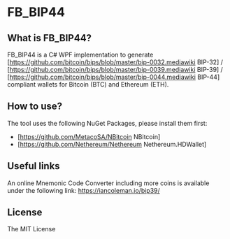 # FB_BIP44

## What is FB_BIP44?
FB_BIP44 is a C# WPF implementation to generate [https://github.com/bitcoin/bips/blob/master/bip-0032.mediawiki BIP-32] / [https://github.com/bitcoin/bips/blob/master/bip-0039.mediawiki BIP-39] / [https://github.com/bitcoin/bips/blob/master/bip-0044.mediawiki BIP-44] compliant wallets for Bitcoin (BTC) and Ethereum (ETH).

## How to use?
The tool uses the following NuGet Packages, please install them first:
- [https://github.com/MetacoSA/NBitcoin NBitcoin]
- [https://github.com/Nethereum/Nethereum Nethereum.HDWallet]

## Useful links
An online Mnemonic Code Converter including more coins is available under the following link: https://iancoleman.io/bip39/

## License
The MIT License

